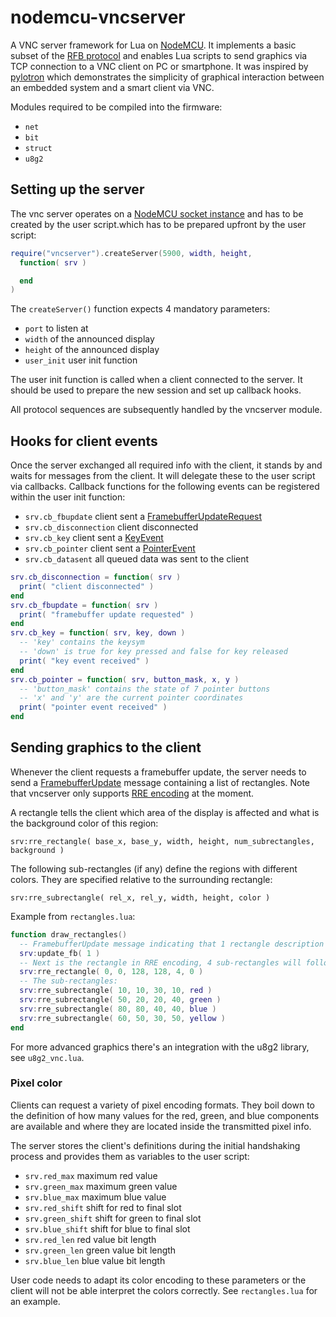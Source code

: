 # nodemcu-vncserver
A VNC server framework for Lua on [NodeMCU](https://github.com/nodemcu/nodemcu-firmware). It implements a basic subset of the [RFB protocol](http://vncdotool.readthedocs.io/en/latest/rfbproto.html) and enables Lua scripts to send graphics via TCP connection to a VNC client on PC or smartphone.
It was inspired by [pylotron](https://github.com/cnlohr/pylotron) which demonstrates the simplicity of graphical interaction between an embedded system and a smart client via VNC.

Modules required to be compiled into the firmware:
- `net`
- `bit`
- `struct`
- `u8g2`

## Setting up the server
The vnc server operates on a [NodeMCU socket instance](http://nodemcu.readthedocs.io/en/dev/en/modules/net/#netsocket-module) and has to be created by the user script.which has to be prepared upfront by the user script:

```lua
require("vncserver").createServer(5900, width, height,
  function( srv )

  end
)
```

The `createServer()` function expects 4 mandatory parameters:
- `port` to listen at
- `width` of the announced display
- `height` of the announced display
- `user_init` user init function

The user init function is called when a client connected to the server. It should be used to prepare the new session and set up callback hooks.

All protocol sequences are subsequently handled by the vncserver module.

## Hooks for client events
Once the server exchanged all required info with the client, it stands by and waits for messages from the client. It will delegate these to the user script via callbacks. Callback functions for the following events can be registered within the user init function:
- `srv.cb_fbupdate` client sent a [FramebufferUpdateRequest](http://vncdotool.readthedocs.io/en/latest/rfbproto.html#framebufferupdaterequest)
- `srv.cb_disconnection` client disconnected
- `srv.cb_key` client sent a [KeyEvent](http://vncdotool.readthedocs.io/en/latest/rfbproto.html#keyevent)
- `srv.cb_pointer` client sent a [PointerEvent](http://vncdotool.readthedocs.io/en/latest/rfbproto.html#pointerevent)
- `srv.cb_datasent` all queued data was sent to the client

```lua
srv.cb_disconnection = function( srv )
  print( "client disconnected" )
end
srv.cb_fbupdate = function( srv )
  print( "framebuffer update requested" )
end
srv.cb_key = function( srv, key, down )
  -- 'key' contains the keysym
  -- 'down' is true for key pressed and false for key released
  print( "key event received" )
end
srv.cb_pointer = function( srv, button_mask, x, y )
  -- 'button_mask' contains the state of 7 pointer buttons
  -- 'x' and 'y' are the current pointer coordinates
  print( "pointer event received" )
end
```

## Sending graphics to the client
Whenever the client requests a framebuffer update, the server needs to send a [FramebufferUpdate](http://vncdotool.readthedocs.io/en/latest/rfbproto.html#framebufferupdate) message containing a list of rectangles. Note that vncserver only supports [RRE encoding](http://vncdotool.readthedocs.io/en/latest/rfbproto.html#rre-encoding) at the moment.

A rectangle tells the client which area of the display is affected and what is the background color of this region:

`srv:rre_rectangle( base_x, base_y, width, height, num_subrectangles, background )`

The following sub-rectangles (if any) define the regions with different colors. They are specified relative to the surrounding rectangle:

`srv:rre_subrectangle( rel_x, rel_y, width, height, color )`

Example from `rectangles.lua`:

```lua
function draw_rectangles()
  -- FramebufferUpdate message indicating that 1 rectangle description follows:
  srv:update_fb( 1 )
  -- Next is the rectangle in RRE encoding, 4 sub-rectangles will follow:
  srv:rre_rectangle( 0, 0, 128, 128, 4, 0 ) 
  -- The sub-rectangles:
  srv:rre_subrectangle( 10, 10, 30, 10, red )
  srv:rre_subrectangle( 50, 20, 20, 40, green )
  srv:rre_subrectangle( 80, 80, 40, 40, blue )
  srv:rre_subrectangle( 60, 50, 30, 50, yellow )
end
```

For more advanced graphics there's an integration with the u8g2 library, see `u8g2_vnc.lua`.

### Pixel color
Clients can request a variety of pixel encoding formats. They boil down to the definition of how many values for the red, green, and blue components are available and where they are located inside the transmitted pixel info.

The server stores the client's definitions during the initial handshaking process and provides them as variables to the user script:
- `srv.red_max` maximum red value
- `srv.green_max` maximum green value
- `srv.blue_max` maximum blue value
- `srv.red_shift` shift for red to final slot
- `srv.green_shift` shift for green to final slot
- `srv.blue_shift` shift for blue to final slot
- `srv.red_len` red value bit length
- `srv.green_len` green value bit length
- `srv.blue_len` blue value bit length

User code needs to adapt its color encoding to these parameters or the client will not be able interpret the colors correctly. See `rectangles.lua` for an example.

